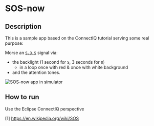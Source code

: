 # SOS-now

## Description

This is a sample app based on the ConnectIQ tutorial serving some real purpose:

Morse an [`S.O.S`](https://en.wikipedia.org/wiki/SOS) signal via:

* the backlight (1 second for `S`, 3 seconds for `O`) 
    * in a loop once with red & once with white background
* and the attention tones.

![SOS-now app in simulator](doc/simulator.gif)

## How to run

Use the Eclipse ConnectIQ perspective

[1] https://en.wikipedia.org/wiki/SOS

